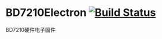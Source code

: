# BD7210Electron [![Build Status](https://travis-ci.org/shirleeeey/BD7210Ultrasonic.svg?branch=master)](https://travis-ci.org/shirleeeey/BD7210Ultrasonic)
BD7210硬件电子固件
